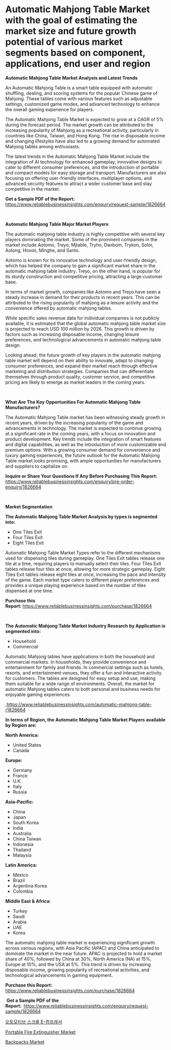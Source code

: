 <p><h1>Automatic Mahjong Table Market with the goal of estimating the market size and future growth potential of various market segments based on component, applications, end user and region</h1></p><p><strong>Automatic Mahjong Table Market Analysis and Latest Trends</strong></p>
<p><p>An Automatic Mahjong Table is a smart table equipped with automatic shuffling, dealing, and scoring systems for the popular Chinese game of Mahjong. These tables come with various features such as adjustable settings, customized game modes, and advanced technology to enhance the overall gaming experience for players.</p><p>The Automatic Mahjong Table Market is expected to grow at a CAGR of 5% during the forecast period. The market growth can be attributed to the increasing popularity of Mahjong as a recreational activity, particularly in countries like China, Taiwan, and Hong Kong. The rise in disposable income and changing lifestyles have also led to a growing demand for automated Mahjong tables among enthusiasts.</p><p>The latest trends in the Automatic Mahjong Table Market include the integration of AI technology for enhanced gameplay, innovative designs to cater to different consumer preferences, and the introduction of portable and compact models for easy storage and transport. Manufacturers are also focusing on offering user-friendly interfaces, multiplayer options, and advanced security features to attract a wider customer base and stay competitive in the market.</p></p>
<p><strong>Get a Sample PDF of the Report:&nbsp;</strong> <a href="https://www.reliablebusinessinsights.com/enquiry/request-sample/1826664">https://www.reliablebusinessinsights.com/enquiry/request-sample/1826664</a></p>
<p>&nbsp;</p>
<p><strong>Automatic Mahjong Table Major Market Players</strong></p>
<p><p>The automatic mahjong table industry is highly competitive with several key players dominating the market. Some of the prominent companies in the market include Aotomo, Treyo, Mjtable, Tryho, Danbom, Trykon, Solor, Aolong, Hoxon, Minghe, and Santo. </p><p>Aotomo is known for its innovative technology and user-friendly design, which has helped the company to gain a significant market share in the automatic mahjong table industry. Treyo, on the other hand, is popular for its sturdy construction and competitive pricing, attracting a large customer base. </p><p>In terms of market growth, companies like Aotomo and Treyo have seen a steady increase in demand for their products in recent years. This can be attributed to the rising popularity of mahjong as a leisure activity and the convenience offered by automatic mahjong tables. </p><p>While specific sales revenue data for individual companies is not publicly available, it is estimated that the global automatic mahjong table market size is projected to reach USD 100 million by 2026. This growth is driven by factors such as increasing disposable income, changing leisure preferences, and technological advancements in automatic mahjong table design. </p><p>Looking ahead, the future growth of key players in the automatic mahjong table market will depend on their ability to innovate, adapt to changing consumer preferences, and expand their market reach through effective marketing and distribution strategies. Companies that can differentiate themselves through product quality, customer service, and competitive pricing are likely to emerge as market leaders in the coming years.</p></p>
<p>&nbsp;</p>
<p><strong>What Are The Key Opportunities For Automatic Mahjong Table Manufacturers?</strong></p>
<p><p>The Automatic Mahjong Table market has been witnessing steady growth in recent years, driven by the increasing popularity of the game and advancements in technology. The market is expected to continue growing at a significant rate in the coming years, with a focus on innovation and product development. Key trends include the integration of smart features and digital capabilities, as well as the introduction of more customizable and premium options. With a growing consumer demand for convenience and luxury gaming experiences, the future outlook for the Automatic Mahjong Table market looks promising, with ample opportunities for manufacturers and suppliers to capitalize on.</p></p>
<p><strong>Inquire or Share Your Questions If Any Before Purchasing This Report:</strong> <a href="https://www.reliablebusinessinsights.com/enquiry/pre-order-enquiry/1826664">https://www.reliablebusinessinsights.com/enquiry/pre-order-enquiry/1826664</a></p>
<p>&nbsp;</p>
<p><strong>Market Segmentation</strong></p>
<p><strong>The Automatic Mahjong Table Market Analysis by types is segmented into:</strong></p>
<p><ul><li>One Tiles Exit</li><li>Four Tiles Exit</li><li>Eight Tiles Exit</li></ul></p>
<p><p>Automatic Mahjong Table Market Types refer to the different mechanisms used for dispensing tiles during gameplay. One Tiles Exit tables release one tile at a time, requiring players to manually select their tiles. Four Tiles Exit tables release four tiles at once, allowing for more strategic gameplay. Eight Tiles Exit tables release eight tiles at once, increasing the pace and intensity of the game. Each market type caters to different player preferences and provides a unique playing experience based on the number of tiles dispensed at one time.</p></p>
<p><strong>Purchase this Report:&nbsp;</strong><a href="https://www.reliablebusinessinsights.com/purchase/1826664">https://www.reliablebusinessinsights.com/purchase/1826664</a></p>
<p>&nbsp;</p>
<p><strong>The Automatic Mahjong Table Market Industry Research by Application is segmented into:</strong></p>
<p><ul><li>Household</li><li>Commercial</li></ul></p>
<p><p>Automatic Mahjong tables have applications in both the household and commercial markets. In households, they provide convenience and entertainment for family and friends. In commercial settings such as hotels, resorts, and entertainment venues, they offer a fun and interactive activity for customers. The tables are designed for easy setup and use, making them suitable for a wide range of environments. Overall, the market for automatic Mahjong tables caters to both personal and business needs for enjoyable gaming experiences.</p></p>
<p><a href="https://www.reliablebusinessinsights.com/automatic-mahjong-table-r1826664">&nbsp;https://www.reliablebusinessinsights.com/automatic-mahjong-table-r1826664</a></p>
<p><strong>In terms of Region, the Automatic Mahjong Table Market Players available by Region are:</strong></p>
<p>
    <p> <strong> North America: </strong>
        <ul>
            <li>United States</li>
            <li>Canada</li>
        </ul>
        </p> 
    <p> <strong> Europe: </strong>
        <ul>
            <li>Germany</li>
            <li>France</li>
            <li>U.K.</li>
            <li>Italy</li>
            <li>Russia</li>
        </ul>
        </p> 
    <p> <strong> Asia-Pacific: </strong>
        <ul>
            <li>China</li>
            <li>Japan</li>
            <li>South Korea</li>
            <li>India</li>
            <li>Australia</li>
            <li>China Taiwan</li>
            <li>Indonesia</li>
            <li>Thailand</li>
            <li>Malaysia</li>
        </ul>
        </p> 
    <p> <strong> Latin America: </strong>
        <ul>
            <li>Mexico</li>
            <li>Brazil</li>
            <li>Argentina Korea</li>
            <li>Colombia</li>
        </ul>
        </p> 
    <p> <strong> Middle East & Africa: </strong>
        <ul>
            <li>Turkey</li>
            <li>Saudi</li>
            <li>Arabia</li>
            <li>UAE</li>
            <li>Korea</li>
        </ul>
    </p>
    </p>
<p><p>The automatic mahjong table market is experiencing significant growth across various regions, with Asia Pacific (APAC) and China anticipated to dominate the market in the near future. APAC is projected to hold a market share of 40%, followed by China at 30%, North America (NA) at 15%, Europe at 10%, and the USA at 5%. This trend is driven by increasing disposable income, growing popularity of recreational activities, and technological advancements in gaming equipment.</p></p>
<p><strong>Purchase this Report: </strong><a href="https://www.reliablebusinessinsights.com/purchase/1826664">https://www.reliablebusinessinsights.com/purchase/1826664</a></p>
<p>&nbsp;<strong>Get a Sample PDF of the Report:&nbsp;&nbsp;</strong><a href="https://www.reliablebusinessinsights.com/enquiry/request-sample/1826664">https://www.reliablebusinessinsights.com/enquiry/request-sample/1826664</a></p>
<p><strong></strong></p>
<p><p><a href="https://github.com/mithunmistry2258/Market-Research-Report-List-1/blob/main/1700072149155.md">오토모티브 스크롤 E-컴프레서</a></p><p><a href="https://github.com/jahid123ahm/Market-Research-Report-List-1/blob/main/portable-fire-extinguisher-market.md">Portable Fire Extinguisher Market</a></p><p><a href="https://github.com/ajohirul8010/Market-Research-Report-List-1/blob/main/backpacks-market.md">Backpacks Market</a></p></p>